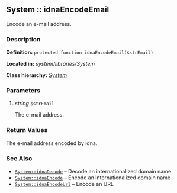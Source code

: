 
System :: idnaEncodeEmail
-------------------------------------------

Encode an e-mail address.


### Description ###

**Definition:** `protected function idnaEncodeEmail($strEmail)`

**Located in:** *system/libraries/System*

**Class hierarchy:** *[System](../System.md)*


### Parameters ###

1. *string* `$strEmail`

	The e-mail address.


### Return Values ###

The e-mail address encoded by idna.


### See Also ###

- [`System::idnaDecode`](idnaDecode.md) – Decode an internationalized domain name
- [`System::idnaEncode`](idnaEncode.md) – Encode an internationalized domain name
- [`System::idnaEncodeUrl`](idnaEncodeUrl.md) – Encode an URL
